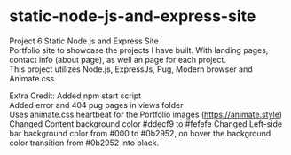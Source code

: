 # static-node-js-and-express-site
Project 6 Static Node.js and Express Site\
Portfolio site to showcase the projects I have built. With landing pages, contact info (about page), as well an page for each project.\
This project utilizes Node.js, ExpressJs, Pug, Modern browser and Animate.css.


Extra Credit:
Added npm start script\
Added error and 404 pug pages in views folder\
Uses animate.css heartbeat for the Portfolio images (https://animate.style)\
Changed Content background color #ddecf9 to #fefefe
Changed Left-side bar background color from #000 to #0b2952, on hover the background color transition from #0b2952 into black.